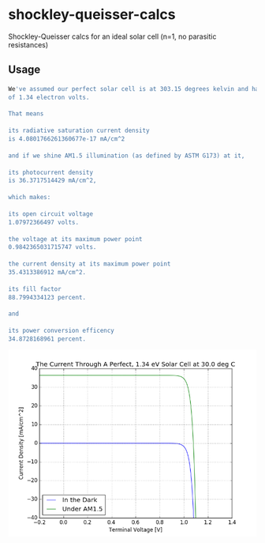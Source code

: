 # shockley-queisser-calcs
Shockley-Queisser calcs for an ideal solar cell (n=1, no parasitic resistances)

## Usage
```bash
We've assumed our perfect solar cell is at 303.15 degrees kelvin and has a band gap
of 1.34 electron volts.

That means

its radiative saturation current density
is 4.0801766261360677e-17 mA/cm^2

and if we shine AM1.5 illumination (as defined by ASTM G173) at it,

its photocurrent density
is 36.3717514429 mA/cm^2,

which makes:

its open circuit voltage
1.07972366497 volts.

the voltage at its maximum power point
0.9842365031715747 volts.

the current density at its maximum power point
35.4313386912 mA/cm^2.

its fill factor
88.7994334123 percent.

and

its power conversion efficency
34.8728168961 percent.
```
![Some Graph](/figure_1.png)
